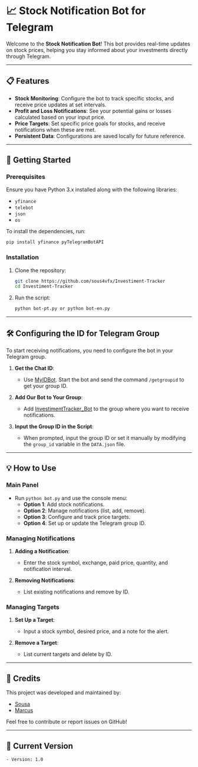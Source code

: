 
# 📈 Stock Notification Bot for Telegram

Welcome to the **Stock Notification Bot**! This bot provides real-time updates on stock prices, helping you stay informed about your investments directly through Telegram.

---

## 📋 Features
- **Stock Monitoring**: Configure the bot to track specific stocks, and receive price updates at set intervals.
- **Profit and Loss Notifications**: See your potential gains or losses calculated based on your input price.
- **Price Targets**: Set specific price goals for stocks, and receive notifications when these are met.
- **Persistent Data**: Configurations are saved locally for future reference.

---

## 🚀 Getting Started

### Prerequisites
Ensure you have Python 3.x installed along with the following libraries:
- `yfinance`
- `telebot`
- `json`
- `os`

To install the dependencies, run:
```bash
pip install yfinance pyTelegramBotAPI
```

### Installation
1. Clone the repository:
   ```bash
   git clone https://github.com/sous4vfx/Investiment-Tracker
   cd Investiment-Tracker
   ```
2. Run the script:
   ```bash
   python bot-pt.py or python bot-en.py
   ```

---

## 🛠 Configuring the ID for Telegram Group

To start receiving notifications, you need to configure the bot in your Telegram group.

1. **Get the Chat ID**:
   - Use [MyIDBot](https://t.me/myidbot). Start the bot and send the command `/getgroupid` to get your group ID.

2. **Add Our Bot to Your Group**:
   - Add [InvestimentTracker_Bot](https://t.me/InvestimentTracker_Bot) to the group where you want to receive notifications.

3. **Input the Group ID in the Script**:
   - When prompted, input the group ID or set it manually by modifying the `group_id` variable in the `DATA.json` file.

---

## 💡 How to Use

### Main Panel

- Run `python bot.py` and use the console menu:
  - **Option 1**: Add stock notifications.
  - **Option 2**: Manage notifications (list, add, remove).
  - **Option 3**: Configure and track price targets.
  - **Option 4**: Set up or update the Telegram group ID.

### Managing Notifications

1. **Adding a Notification**:
   - Enter the stock symbol, exchange, paid price, quantity, and notification interval.

2. **Removing Notifications**:
   - List existing notifications and remove by ID.

### Managing Targets

1. **Set Up a Target**:
   - Input a stock symbol, desired price, and a note for the alert.

2. **Remove a Target**:
   - List current targets and delete by ID.

---

## 👥 Credits

This project was developed and maintained by:

- [Sousa](https://github.com/sous4vfx)
- [Marcus](https://github.com/MarcusLopesDEV)

Feel free to contribute or report issues on GitHub!

---

## 📌 Current Version
```
- Version: 1.0
```
